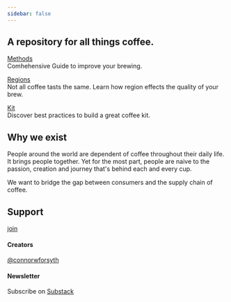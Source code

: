 ```yaml
---
sidebar: false
---
```



## A repository for all things coffee.

[Methods](/Methods/) <br />Comhehensive Guide to improve your brewing.

[Regions](/Regions/) <br />
Not all coffee tasts the same. Learn how region effects the quality of your brew.

[Kit](/kit/) <br />
Discover best practices to build a great coffee kit. 

## Why we exist

People around the world are dependent of coffee throughout their daily life. It brings people together. Yet for the most part, people are naive to the passion, creation and journey that's behind each and every cup.

We want to bridge the gap between consumers and the supply chain of coffee.

## Support
[join](/join/)

#### Creators
[@connorwforsyth](https://twitter.com/connorwforsyth)

#### Newsletter

Subscribe on [Substack](https://docscoffee.substack.com/subscribe?)
